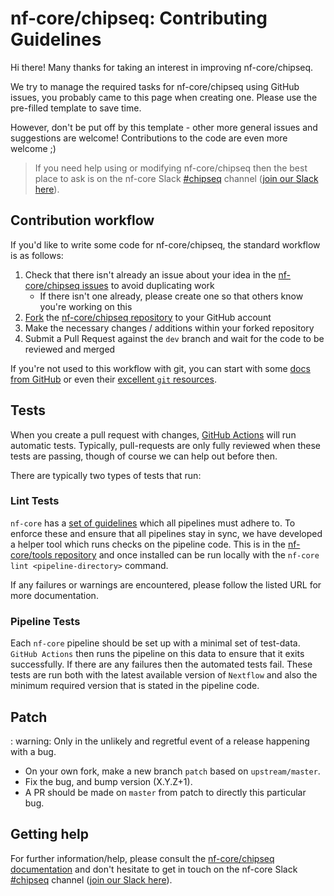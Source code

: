 # nf-core/chipseq: Contributing Guidelines

Hi there!
Many thanks for taking an interest in improving nf-core/chipseq.

We try to manage the required tasks for nf-core/chipseq using GitHub issues, you probably came to this page when creating one.
Please use the pre-filled template to save time.

However, don't be put off by this template - other more general issues and suggestions are welcome!
Contributions to the code are even more welcome ;)

> If you need help using or modifying nf-core/chipseq then the best place to ask is on the nf-core Slack [#chipseq](https://nfcore.slack.com/channels/chipseq) channel ([join our Slack here](https://nf-co.re/join/slack)).

## Contribution workflow

If you'd like to write some code for nf-core/chipseq, the standard workflow is as follows:

1. Check that there isn't already an issue about your idea in the [nf-core/chipseq issues](https://github.com/nf-core/chipseq/issues) to avoid duplicating work
    * If there isn't one already, please create one so that others know you're working on this
2. [Fork](https://help.github.com/en/github/getting-started-with-github/fork-a-repo) the [nf-core/chipseq repository](https://github.com/nf-core/chipseq) to your GitHub account
3. Make the necessary changes / additions within your forked repository
4. Submit a Pull Request against the `dev` branch and wait for the code to be reviewed and merged

If you're not used to this workflow with git, you can start with some [docs from GitHub](https://help.github.com/en/github/collaborating-with-issues-and-pull-requests) or even their [excellent `git` resources](https://try.github.io/).

## Tests

When you create a pull request with changes, [GitHub Actions](https://github.com/features/actions) will run automatic tests.
Typically, pull-requests are only fully reviewed when these tests are passing, though of course we can help out before then.

There are typically two types of tests that run:

### Lint Tests

`nf-core` has a [set of guidelines](https://nf-co.re/developers/guidelines) which all pipelines must adhere to.
To enforce these and ensure that all pipelines stay in sync, we have developed a helper tool which runs checks on the pipeline code. This is in the [nf-core/tools repository](https://github.com/nf-core/tools) and once installed can be run locally with the `nf-core lint <pipeline-directory>` command.

If any failures or warnings are encountered, please follow the listed URL for more documentation.

### Pipeline Tests

Each `nf-core` pipeline should be set up with a minimal set of test-data.
`GitHub Actions` then runs the pipeline on this data to ensure that it exits successfully.
If there are any failures then the automated tests fail.
These tests are run both with the latest available version of `Nextflow` and also the minimum required version that is stated in the pipeline code.

## Patch

: warning: Only in the unlikely and regretful event of a release happening with a bug.

* On your own fork, make a new branch `patch` based on `upstream/master`.
* Fix the bug, and bump version (X.Y.Z+1).
* A PR should be made on `master` from patch to directly this particular bug.

## Getting help

For further information/help, please consult the [nf-core/chipseq documentation](https://nf-co.re/nf-core/chipseq/docs) and don't hesitate to get in touch on the nf-core Slack [#chipseq](https://nfcore.slack.com/channels/chipseq) channel ([join our Slack here](https://nf-co.re/join/slack)).
